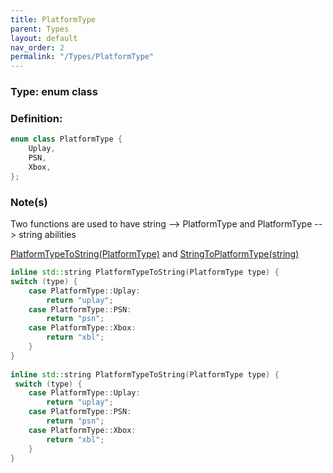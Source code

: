 ```yaml
---
title: PlatformType
parent: Types
layout: default
nav_order: 2
permalink: "/Types/PlatformType"
---
```


### Type: enum class

### Definition:
```cpp
enum class PlatformType {
	Uplay,
	PSN,
	Xbox,
};
```
### Note(s)
Two functions are used to have string --> PlatformType and PlatformType --> string abilities

[PlatformTypeToString(PlatformType)](https://github.com/AmFobes/R6pp/blob/master/R6pp/Types.h#L88)
and
[StringToPlatformType(string)](https://github.com/AmFobes/R6pp/blob/master/R6pp/Types.h#L99)

```cpp
inline std::string PlatformTypeToString(PlatformType type) {
switch (type) {
	case PlatformType::Uplay:
		return "uplay";
	case PlatformType::PSN:
		return "psn";
	case PlatformType::Xbox:
		return "xbl";
	}
}
	
inline std::string PlatformTypeToString(PlatformType type) {
 switch (type) {
	case PlatformType::Uplay:
		return "uplay";
	case PlatformType::PSN:
		return "psn";
	case PlatformType::Xbox:
		return "xbl";
	}
}
```